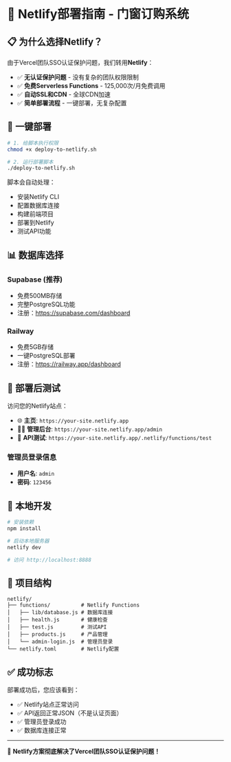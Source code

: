 # 🚀 Netlify部署指南 - 门窗订购系统

## 📋 为什么选择Netlify？

由于Vercel团队SSO认证保护问题，我们转用**Netlify**：

- ✅ **无认证保护问题** - 没有复杂的团队权限限制
- ✅ **免费Serverless Functions** - 125,000次/月免费调用
- ✅ **自动SSL和CDN** - 全球CDN加速
- ✅ **简单部署流程** - 一键部署，无复杂配置

## 🚀 一键部署

```bash
# 1. 给脚本执行权限
chmod +x deploy-to-netlify.sh

# 2. 运行部署脚本
./deploy-to-netlify.sh
```

脚本会自动处理：
- 安装Netlify CLI
- 配置数据库连接 
- 构建前端项目
- 部署到Netlify
- 测试API功能

## 📊 数据库选择

### Supabase (推荐)
- 免费500MB存储
- 完整PostgreSQL功能
- 注册：https://supabase.com/dashboard

### Railway
- 免费5GB存储 
- 一键PostgreSQL部署
- 注册：https://railway.app/dashboard

## 🧪 部署后测试

访问您的Netlify站点：
- 🌐 **主页**: `https://your-site.netlify.app`
- 👨‍💼 **管理后台**: `https://your-site.netlify.app/admin`
- 🔧 **API测试**: `https://your-site.netlify.app/.netlify/functions/test`

### 管理员登录信息
- **用户名**: `admin`
- **密码**: `123456`

## 🔧 本地开发

```bash
# 安装依赖
npm install

# 启动本地服务器
netlify dev

# 访问 http://localhost:8888
```

## 📁 项目结构
```
netlify/
├── functions/          # Netlify Functions
│   ├── lib/database.js # 数据库连接
│   ├── health.js       # 健康检查
│   ├── test.js         # 测试API
│   ├── products.js     # 产品管理
│   └── admin-login.js  # 管理员登录
└── netlify.toml        # Netlify配置
```

## ✅ 成功标志

部署成功后，您应该看到：
- ✅ Netlify站点正常访问
- ✅ API返回正常JSON（不是认证页面）
- ✅ 管理员登录成功
- ✅ 数据库连接正常

---

🎉 **Netlify方案彻底解决了Vercel团队SSO认证保护问题！** 